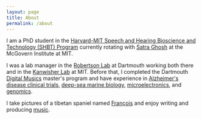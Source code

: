 ```yaml
---
layout: page
title: About
permalink: /about
---
```


I am a PhD student in the <a class="text-accent" href="http://www.hms.harvard.edu/dms/shbt/">Harvard-MIT Speech and Hearing Bioscience and Technology (SHBT) Program</a> currently rotating with <a class="text-accent" href="https://satra.cogitatum.org/group/">Satra Ghosh</a> at the McGovern Institute at MIT.

I was a lab manager in the <a class="text-accent" href="https://www.robertsonlab.com/">Robertson Lab</a> at Dartmouth working both there and in the <a class="text-accent" href="http://web.mit.edu/bcs/nklab/index.shtml">Kanwisher Lab</a> at MIT. Before that, I completed the Dartmouth <a class="text-accent" href="https://music.dartmouth.edu/graduate">Digital Musics</a> master's program and have experience in <a class="text-accent" href="http://www.abingtonneurology.com/">Alzheimer's disease clinical trials</a>, <a class="text-accent" href="http://www.personal.psu.edu/crf2/index.html">deep-sea marine biology</a>, <a class="text-accent" href="http://www.quanttera.com/aboutus.html">microelectronics</a>, and <a class="text-accent" href="https://caglab.org/">genomics</a>.

I take pictures of a tibetan spaniel named <a class="text-accent" href="https://www.instagram.com/jshoonm/">François</a> and enjoy writing and producing <a class="text-accent" href="https://soundcloud.com/sweatercore">music</a>.